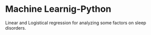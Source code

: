 # Machine Learnig-Python
Linear and Logistical regression for analyzing some factors on sleep disorders.
